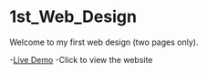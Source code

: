 # 1st_Web_Design
 Welcome to my first web design (two pages only).

-[Live Demo](https://sirbarson.github.io/IEC_Botswana_voting_web/)
-Click to view the website



